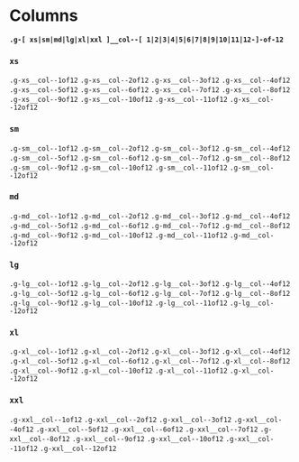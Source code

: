 # Columns

__`.g-[ xs|sm|md|lg|xl|xxl ]__col--[ 1|2|3|4|5|6|7|8|9|10|11|12-]-of-12`__

### `xs`

`.g-xs__col--1of12`
`.g-xs__col--2of12`
`.g-xs__col--3of12`
`.g-xs__col--4of12`
`.g-xs__col--5of12`
`.g-xs__col--6of12`
`.g-xs__col--7of12`
`.g-xs__col--8of12`
`.g-xs__col--9of12`
`.g-xs__col--10of12`
`.g-xs__col--11of12`
`.g-xs__col--12of12`

### `sm`

`.g-sm__col--1of12`
`.g-sm__col--2of12`
`.g-sm__col--3of12`
`.g-sm__col--4of12`
`.g-sm__col--5of12`
`.g-sm__col--6of12`
`.g-sm__col--7of12`
`.g-sm__col--8of12`
`.g-sm__col--9of12`
`.g-sm__col--10of12`
`.g-sm__col--11of12`
`.g-sm__col--12of12`

### `md`

`.g-md__col--1of12`
`.g-md__col--2of12`
`.g-md__col--3of12`
`.g-md__col--4of12`
`.g-md__col--5of12`
`.g-md__col--6of12`
`.g-md__col--7of12`
`.g-md__col--8of12`
`.g-md__col--9of12`
`.g-md__col--10of12`
`.g-md__col--11of12`
`.g-md__col--12of12`

### `lg`

`.g-lg__col--1of12`
`.g-lg__col--2of12`
`.g-lg__col--3of12`
`.g-lg__col--4of12`
`.g-lg__col--5of12`
`.g-lg__col--6of12`
`.g-lg__col--7of12`
`.g-lg__col--8of12`
`.g-lg__col--9of12`
`.g-lg__col--10of12`
`.g-lg__col--11of12`
`.g-lg__col--12of12`

### `xl`

`.g-xl__col--1of12`
`.g-xl__col--2of12`
`.g-xl__col--3of12`
`.g-xl__col--4of12`
`.g-xl__col--5of12`
`.g-xl__col--6of12`
`.g-xl__col--7of12`
`.g-xl__col--8of12`
`.g-xl__col--9of12`
`.g-xl__col--10of12`
`.g-xl__col--11of12`
`.g-xl__col--12of12`

### `xxl`

`.g-xxl__col--1of12`
`.g-xxl__col--2of12`
`.g-xxl__col--3of12`
`.g-xxl__col--4of12`
`.g-xxl__col--5of12`
`.g-xxl__col--6of12`
`.g-xxl__col--7of12`
`.g-xxl__col--8of12`
`.g-xxl__col--9of12`
`.g-xxl__col--10of12`
`.g-xxl__col--11of12`
`.g-xxl__col--12of12`
